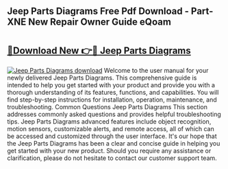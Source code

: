 ## Jeep Parts Diagrams Free Pdf Download - Part-XNE New Repair Owner Guide eQoam

# <h2><a href="http://dfsajru.blite.top/?on=Jeep+Parts+Diagrams">🔗Download New 👉🔴 Jeep Parts Diagrams</a></h2>

[![Jeep Parts Diagrams download](https://i.imgur.com/lujVjoI.png)](http://dfsajru.blite.top/?on=Jeep+Parts+Diagrams)
Welcome to the user manual for your newly delivered Jeep Parts Diagrams. This comprehensive guide is intended to help you get started with your product and provide you with a thorough understanding of its features, functions, and capabilities. You will find step-by-step instructions for installation, operation, maintenance, and troubleshooting. Common Questions Jeep Parts Diagrams This section addresses commonly asked questions and provides helpful troubleshooting tips. Jeep Parts Diagrams advanced features include object recognition, motion sensors, customizable alerts, and remote access, all of which can be accessed and customized through the user interface. It's our hope that the Jeep Parts Diagrams has been a clear and concise guide in helping you get started with your new product. Should you require any assistance or clarification, please do not hesitate to contact our customer support team.
